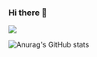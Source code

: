 ### Hi there 👋

<!--
**beenee010/beenee010** is a ✨ _special_ ✨ repository because its `README.md` (this file) appears on your GitHub profile.

Here are some ideas to get you started:

- 🔭 I’m currently working on ...
- 🌱 I’m currently learning ...
- 👯 I’m looking to collaborate on ...
- 🤔 I’m looking for help with ...
- 💬 Ask me about ...
- 📫 How to reach me: ...
- 😄 Pronouns: ...
- ⚡ Fun fact: ...
-->
<a href="https://www.instagram.com/vy__k__/" target="_blank"><img src="https://img.shields.io/badge/Instagram-E4405F?style=flat&logo=vy__k__&logoColor=FFFFFF"/></a>

![Anurag's GitHub stats](https://github-readme-stats.vercel.app/api?username=beenee010&show_icons=true&theme=radical)
